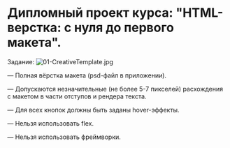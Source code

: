 # Дипломный проект курса: "HTML-верстка: с нуля до первого макета".
Задание:
![01-CreativeTemplate.jpg](https://github.com/NataliaGracheva/HTML-34/blob/master/01-CreativeTemplate.jpg)

— Полная вёрстка макета (psd-файл в приложении). 
 
— Допускаются незначительные (не более 5-7 пикселей) расхождения с макетом в части отступов и рендера текста.

— Для всех кнопок должны быть заданы hover-эффекты.

— Нельзя использовать flex.

— Нельзя использовать фреймворки.

